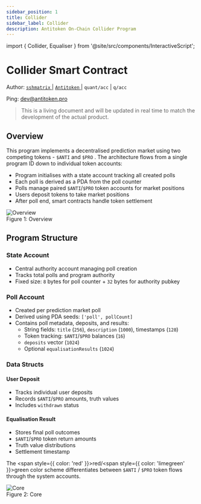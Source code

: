 ```yaml
---
sidebar_position: 1
title: Collider
sidebar_label: Collider
description: Antitoken On-Chain Collider Program
---
```

import { Collider, Equaliser } from '@site/src/components/InteractiveScript'; 

# Collider Smart Contract

Author: [ `sshmatrix` ](https://sshmatrix.ss.codes/) | [ `Antitoken` ](https://stage.antitoken.pro) | `quant/acc` | `q/acc` 

Ping: [dev@antitoken.pro](mailto:dev@antitoken.pro)

> This is a living document and will be updated in real time to match the development of the actual product.

## Overview

This program implements a decentralised prediction market using two competing tokens - `$ANTI` and `$PRO` . The architecture flows from a single program ID down to individual token accounts:

* Program initialises with a state account tracking all created polls
* Each poll is derived as a PDA from the poll counter
* Polls manage paired `$ANTI`/`$PRO` token accounts for market positions
* Users deposit tokens to take market positions
* After poll end, smart contracts handle token settlement

<img src="/img/contracts/overview.png" alt="Overview" />
<div style={{ textAlign: 'center' }}>Figure 1: Overview</div>

## Program Structure

### State Account

* Central authority account managing poll creation
* Tracks total polls and program authority
* Fixed size: `8` bytes for poll counter + `32` bytes for authority pubkey

### Poll Account

* Created per prediction market poll
* Derived using PDA seeds: `['poll', pollCount]`
* Contains poll metadata, deposits, and results:
  + String fields: `title` (`256`),  `description` (`1000`), timestamps (`128`)
  + Token tracking: `$ANTI`/`$PRO` balances (`16`)
  + `deposits` vector (`1024`)
  + Optional `equalisationResults` (`1024`)

### Data Structs

#### User Deposit

* Tracks individual user deposits
* Records `$ANTI`/`$PRO` amounts, truth values
* Includes `withdrawn` status

#### Equalisation Result

* Stores final poll outcomes
* `$ANTI`/`$PRO` token return amounts
* Truth value distributions
* Settlement timestamp

The <span style={{ color: 'red' }}>red</span>/<span style={{ color: 'limegreen' }}>green</span> color scheme differentiates between `$ANTI` / `$PRO` token flows through the system accounts.

<img src="/img/contracts/core.png" alt="Core" />
<div style={{ textAlign: 'center' }}>Figure 2: Core</div>
